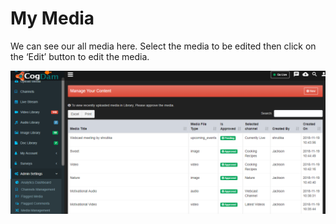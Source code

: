 # My Media

We can see our all media here. Select the media to be edited then click on the ‘Edit’ button to edit the media.

![](../.gitbook/assets/image%20%28127%29.png)

